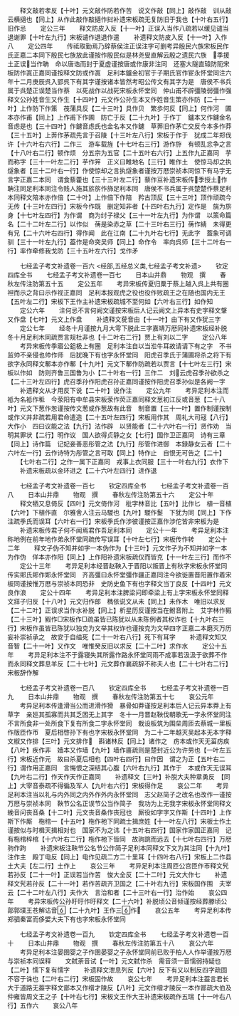 <!-- { "loadSidebar": true } -->
　　释文敲若孝反【十叶】元文敲作防若作苦　说文作敲【同上】敲作敲　训从敲云横擿也【同上】从作此敲作敲擿作挝补遗宋板疏无复防旧于我也【十叶右五行】旧作忌
　　定公三年
　　释文防皮入反【十一叶】正误入当作八疏若以缓见谴当退谢罪【十叶左九行】宋板谴作退退作遣
　　补遗释文防皮入反【十一叶】入作八
　　定公四年
　　传祗取勤焉乃辞蔡侯注正误注字可删考异殷民六族宋板民作氏正嘉二本同下殷民七族放此谨按作殷民似是林尧叟直解云殷之遗民六族　季援土正误当作聃　命以唐诰而封于夏虚谨按唐或作康非注同　还塞大隧直辕防阨宋板防作寘正嘉同谨按释文防或作寘　足利本鑪金初官于子期氏官作宦永怀堂同注六年十二月庚辰呉入郢呉下有其字谨按诸本皆然考昭公传文有其字为是　唐侯不书兵属于呉楚正误楚当作蔡　以死战作以战死宋板永怀堂同　仲山甫不辟彊陵弱彊作强释文公孙姓音生又作生【十四叶】元文作公孙生本又作姓音生策亦作防【二十一叶】上作防下作策　茷蒲具反【二十三叶】具作贝　繁歩何反【同上】何作河　圃本亦作甫【同上】上作甫下作圃　防亡于反【二十九叶】于作丁　鑪本又作鑢金名音虑是也【三十四叶】作鑢音虑氏也金名本又作鑢　草莾旧作茅亡交反今本多作莽【三十五叶】上莾作茅疏先言于召陵【十三叶左八行】宋板于作于　犹成二年郑伐许【十六叶右六行】二作三　游车载旌【十七叶右三行】游作斿　有顿乱忿争之言【十八叶右二行】顿作烦　分五宗为五官【二十五叶右六行】上五作九正嘉同　芋而称字【三十一叶左二行】芋作笄　正义曰睢地名【三行】睢作土　使惊马却之执燧象者【三十二叶右一行】作使惊却之言执燧象者谨按万厯崇祯本同惊下有马字无言字正嘉二本同　谓食藜藿也【三十三叶左二行】藜作豆补遗宋板传季授土作聃注同足利本同注令贱人施其旂旂作斾足利本同　唐侯不书兵属于呉楚楚作蔡足利本同释文陪本亦作倍【二十叶】上作倍下作陪　矜古顶反【三十三叶】顶作顽疏今无传【十三叶左四行】宋板今作既　删定知非者【十四叶右九行】定作是　旐为旂身【十七叶左四行】为作谓　商为纣子禄父【三十一叶左九行】为作谓　以策命篇名【二十二叶左二行】以作似　蒨是染赤之草【二十三叶右三行】蒨作綪　未得更有兄【二十六叶右四行】得作闻　此在江南【二十九叶右七行】无此字　葢象可调驯【三十一叶左九行】葢作是命突吴师【同上】命作令　率向呉师【三十二叶右一行】率作牵修我戈防【三十五叶左六行】戈作矛

　　七经孟子考文补遗卷一百六
<经部,五经总义类,七经孟子考文补遗>
　　钦定四库全书
　　七经孟子考文补遗卷一百七
　　日本山井鼎
　　物观　撰
　　春秋左传注防第五十五
　　定公五年
　　考异宋板传夏归粟于蔡上越入呉上共有圈　袒而示之背曰示作视正嘉同　足利本报观虎之役也役作败疏王之在随也国内无王【五叶左二行】宋板下王作主补遗宋板疏城不至何如【六叶右三行】如作知
　　定公六年
　　注何忌不言何阙文谨按宋板后人记云阙文上异本有史字释文鞶又作盘【七叶】元文上作盘
　　补遗释文莸音由【十一叶】由下有又作犹三字
　　定公七年
　　经冬十月谨按九月大雩下脱此三字嘉靖万厯同补遗宋板经补脱冬十月足利木同疏贾言规杜非也【十二叶右二行】贾上有刘以二字
　　定公八年
　　考异宋板传季寤公鉏极上有圈　足利本注自以当涖牛耳故请请下有之字　不书监帅不亲侵也帅作师　后犹晚下有也字永怀堂同　阳虎召季氏于蒲圃将杀之将下有欲字永同释文鄟本亦作鄟【十九叶】元文下鄟作防疏若以贾言【十七叶左三行】宋板以作如　防则齐鲁三国鲁为小【二十叶右一行】三作二　刘云虎召季孙欲杀之【二十三叶左四行】虎召季孙作阳虎召孙正嘉同谨按作阳虎召季孙似是各阙一字
　　补遗释文从才用反下说【二十叶】说作注
　　定公九年
　　考异足利本注而袛为名袛作秪　今荥阳有中牟县宋板荥作荧正嘉同释文葱初江反或音葱【二十八叶】元文下葱作怱谨按传文葱或作葱故有此音　制音置【三十一叶】置作制谨按制或作义并非疏若用君命遣造【二十五叶左四行】宋板用作其　周礼大司冦【八行】大作小　四曰议能之法【九行】法作辟　以贤能者【二十六叶右一行】贤作劝　当明其罪状【二行】明作议　国人欲得贞静之女【七行】国作卫正嘉同　诗有三章【同上】诗作篇　记妃妾善恶彤管之法【九行】彤管作进御　本録静女云者【二十六叶左一行】云作诗特为彤管之言可取【同上】特作止　自恨无可告之【二十】
　　【七叶右二行】之作一属下正嘉同　戎事上衣同服【三十一叶右九行】衣作下
　　补遗宋板疏以金环进之【二十六叶左四行】进作退

　　七经孟子考文补遗卷一百七
　　钦定四库全书
　　七经孟子考文补遗卷一百八
　　日本山井鼎
　　物观　撰
　　春秋左传注防第五十六
　　定公十年
　　释文牺又息倚反【四叶】元文倚作河　秕字林音比【五叶】比作匕　植一音植【六叶】下植作直　尔雅舍人注云马騣也【九叶】騣作鬉　下犹为同【同上】下作注疏季氏而误耳【六叶右一行】宋板季氏作渉彼谨按正嘉作渉佗皆非宋板为是
　　补遗宋板传君子何不闻焉君作吾足利本同
　　定公十一年
　　考异足利本注称地例在前年地作弟永怀堂同疏传写误耳【十叶左七行】宋板传作转
　　定公十二年
　　释文子伪不知并如字一本伪作为【十三叶】元文作子为不知并如字一本为作伪　佯本亦作阳【同上】上作阳补遗宋板疏仅而皆克【十一叶左三行】而作不
　　定公十三年
　　考异足利本经晋赵鞅入于晋阳以叛晋上有秋字宋板永怀堂同传实郥氏郥作郹永怀堂同　齐高彊曰永怀堂彊作疆正嘉同注今欲徙置晋阳置作着宋板同谨按惟万厯与崇祯本同恐非　史防史鱼下有也字释文当丁良反【十四叶】元文良作浪
　　定公十四年
　　考异足利本注脾梁问即牵梁上有上字宋板永怀堂同释文牂子归反【十八叶】元文归作郎　檇依说文从未【同上】未作木　唯旧以求反【二十二叶】正误求当作水补脱【同上】析星历反谨按当在鲋音附上　艾字林作豭【二十三叶】豭作□宋板作□疏虽皆已陈犹以从未陈例者其权诈也【十九叶右三行】宋板作虽皆已陈犹以独克为文举其权诈也谨按克为文举四字正嘉二本磨灭万历妄补崇祯承之　故安于自缢死【二十一叶右八行】死下有耳字
　　补遗释文知又音智【二十一叶】又作文　唯惟癸反旧以求反【二十二叶】求作水
　　定公十五年
　　考异足利本注不于露寝失其所露作路永怀堂同雨不成事若汲汲于欲葬不作而永同释文葬息羊反【二十七叶】元文葬作襄疏辞不称夫人也【二十七叶右二行】宋板辞作解

　　七经孟子考文补遗卷一百八
　　钦定四库全书
　　七经孟子考文补遗卷一百九
　　日本山井鼎
　　物观　撰
　　春秋左传注防第五十七
　　哀公元年
　　考异足利本传逢滑当公而进滑作猾　暴骨如莽谨按足利本后人记云异本莽上有草字　亲廵其孤寡而共其乏困无上其字　冬十一月晋赵鞅伐朝歌无一字永怀堂同注不言所食非一处所食下复有所食二字永怀堂同　栽设板筑为围垒周匝去蔡城一里板作版匝作帀　夏后相啓孙下有也字宋板永怀堂同　为二十二年越灭吴起本无本字释文椒又作排【三叶】元文排作　斟诸林反【同上】诸作之　疠本或作天无菑疠疾【八叶】疾作非　嫱本又作墙【九叶】墙作廧疏则是楚封近公为许男也【一叶左五行】宋板近作元　故曰杀夏后相也【四叶右四行】曰作因　谓之为正【五叶右二行】谓作用正嘉同　言悔恨之深结其心腹【六叶右九行】其作于　本或作天无误耳【九叶右二行】作天作天作正嘉同
　　补遗释文【三叶】补脱大夫种章勇反　【同上】大宰音泰疏不得徧及军人【九叶右六行】宋板得作足
　　哀公二年
　　考异足利本注当以礼与内外同之内外作外内永怀堂同　志父赵简子之改名也改作一谨按万厯与崇祯本同　鞅节公名正误节公当作简子　我功为上无我字宋板永怀堂同释文絻音问丧音桑【十二叶】元文丧音桑作丧冠也　厮役如字字又作斯【十四叶】上作斯下作厮　柂棺一【十五叶】柂作杝下同疏士揖庶姓【十一叶左八行】宋板士作土谨按似与时楫天揖相对也　国家不为之讳【十五叶右四行】国家作家国正嘉同　记有柂棺梓棺【十六叶右二行】柂作杝下皆同　故驹跳而远去【十七叶右四行】万厯驹作跔
　　补遗宋板注鞅节公名节公作简子足利本同释文下文为其注同【十九叶】注作主　殿丁电反【同上】电作见疏二方二十里耳【十四叶右八行】宋板上二作县　土大夫【左二行】土作上
　　哀公三年
　　考异足利本注周匝公宫匝作帀释文髠若孙反【二十一叶】正误若当作苦　悛大全反【二十二叶】元文大作七
　　补遗释文髠若孙反【二十一叶】若作苦疏齐卫国之【二十叶右九行】宋板国作围　夫宰云【二十二叶左八行】夫作大　言治和者【二十三叶右一行】治作始
　　哀公四年
　　考异宋板传公孙旴旴作旴释文【二十六叶】补脱顷公音倾谨按经葬滕顷公　鄗郭璞王苍解诂音【二十九叶】王作三作
　　哀公五年
　　考异足利本传郑驷秦富而侈嬖大夫下有也字宋板永怀堂同

　　七经孟子考文补遗卷一百九
　　钦定四库全书
　　七经孟子考文补遗卷一百十
　　日本山井鼎
　　物观　撰
　　春秋左传注防第五十八
　　哀公六年
　　考异足利本注晏圉婴之子作圉晏婴之子永怀堂同前已败于柏人人作举谨按万厯与崇祯本同误释
　　文弑荼音试【一叶】元文弑作杀　需音须一音懦弱持疑也【二叶】懦下复有懦字
　　补遗释文泄息列反【六叶】反下有又以制反四字疏固不容于诛也【二叶右二行】宋板固作故
　　哀公七年
　　考异足利本注葢言君长大于道路无葢字释文鄫本又作缯才陵反【八叶】元文作缯才陵反一本作鄫疏大伯及仲雍皆周文王之子【十叶右七行】宋板文王作大王补遗宋板疏作五瑞【十一叶右八行】五作六
　　哀公八年
